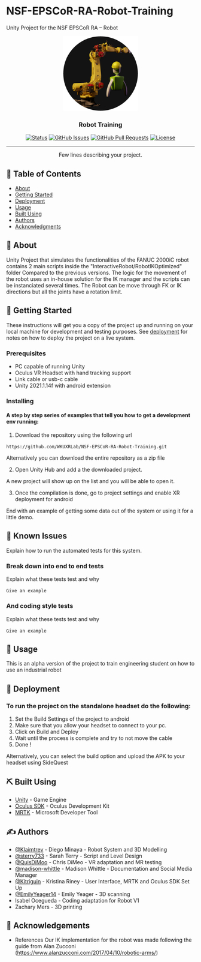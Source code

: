 # NSF-EPSCoR-RA-Robot-Training
Unity Project for the NSF EPSCoR RA – Robot
<p align="center">
  <a href="" rel="noopener">
 <img width=200px height=200px src="minionrobot.png" alt="Project logo"></a>
</p>

<h3 align="center">Robot Training</h3>

<div align="center">

  [![Status](https://img.shields.io/badge/status-active-success.svg)]() 
  [![GitHub Issues](https://img.shields.io/github/issues/kylelobo/The-Documentation-Compendium.svg)](https://github.com/WKUXRLab/NSF-EPSCoR-RA-Robot-Training/issues)
  [![GitHub Pull Requests](https://img.shields.io/github/issues-pr/kylelobo/The-Documentation-Compendium.svg)](https://github.com/WKUXRLab/NSF-EPSCoR-RA-Robot-Training/pulls)
  [![License](https://img.shields.io/badge/license-MIT-blue.svg)](/LICENSE)

</div>

---

<p align="center"> Few lines describing your project.
    <br> 
</p>

## 📝 Table of Contents
- [About](#about)
- [Getting Started](#getting_started)
- [Deployment](#deployment)
- [Usage](#usage)
- [Built Using](#built_using)
- [Authors](#authors)
- [Acknowledgments](#acknowledgement)

## 🧐 About <a name = "about"></a>
Unity Project that simulates the functionalities of the FANUC 2000iC robot contains 2 main scripts inside the "InteractiveRobot/RobotIKOptimized" folder
Compared to the previous versions. The logic for the movement of the robot uses an in-house solution for the IK manager and the scripts can be instanciated several times.
The Robot can be move through FK or IK directions but all the joints have a rotation limit.
## 🏁 Getting Started <a name = "getting_started"></a>
These instructions will get you a copy of the project up and running on your local machine for development and testing purposes. See [deployment](#deployment) for notes on how to deploy the project on a live system.

### Prerequisites

- PC capable of running Unity
- Oculus VR Headset with hand tracking support
- Link cable or usb-c cable
- Unity 2021.1.14f with android extension

### Installing
#### A step by step series of examples that tell you how to get a development env running:

1. Download the repository using the following url

```
https://github.com/WKUXRLab/NSF-EPSCoR-RA-Robot-Training.git
```
Alternatively you can download the entire repository as a zip file

2. Open Unity Hub and add a the downloaded project.

A new project will show up on the list and you will be able to open it.

3. Once the compilation is done, go to project settings and enable XR deployment for android

End with an example of getting some data out of the system or using it for a little demo.

## 🔧 Known Issues <a name = "tests"></a>
Explain how to run the automated tests for this system.

### Break down into end to end tests
Explain what these tests test and why

```
Give an example
```

### And coding style tests
Explain what these tests test and why

```
Give an example
```

## 🎈 Usage <a name="usage"></a>
This is an alpha version of the project to train engineering student on how to use an industrial robot

## 🚀 Deployment <a name = "deployment"></a>
### To run the project on the standalone headset do the following:

1. Set the Build Settings of the project to android
2. Make sure that you allow your headset to connect to your pc.
3. Click on Build and Deploy
4. Wait until the process is complete and try to not move the cable
5. Done !


Alternatively, you can select the build option and upload the APK to your headset using SideQuest

## ⛏️ Built Using <a name = "built_using"></a>
- [Unity](https://unity.com/) - Game Engine
- [Oculus SDK](https://developer.oculus.com/) - Oculus Development Kit
- [MRTK](https://github.com/microsoft/MixedRealityToolkit-Unity) - Microsoft Developer Tool

## ✍️ Authors <a name = "authors"></a>
- [@Klaimtrev](https://github.com/Klaimtrev) - Diego Minaya - Robot System and 3D Modelling
- [@sterry733](https://github.com/sterry733) - Sarah Terry - Script and Level Design
- [@QuisDiMoo](https://github.com/QuisDiMoo) - Chris DiMeo - VR adaptation and MR testing
- [@madison-whittle](https://github.com/madison-whittle) - Madison Whittle - Documentation and Social Media Manager
- [@Kitriguin](https://github.com/Kitriguin) - Kristina Riney - User Interface, MRTK and Oculus SDK Set Up
- [@EmilyYeager14](https://github.com/EmilyYeager14) - Emily Yeager - 3D scanning
- Isabel Ocegueda - Coding adaptation for Robot V1
- Zachary Mers - 3D printing  


## 🎉 Acknowledgements <a name = "acknowledgement"></a>
- References
Our IK implementation for the robot was made following the guide from Alan Zucconi (https://www.alanzucconi.com/2017/04/10/robotic-arms/)
